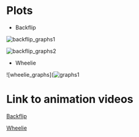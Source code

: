 # Plots

- Backflip 

![backflip_graphs1]( https://github.com/NU-BMX-Bike-Robot/bmx-bike/tree/master/Main%20Simulation/plots/backflip_graphs.jpg)

![backflip_graphs2]( https://github.com/NU-BMX-Bike-Robot/bmx-bike/tree/master/Main%20Simulation/plots/backflip_graphs2.jpg)

- Wheelie 

![wheelie_graphs](![graphs1]( https://github.com/NU-BMX-Bike-Robot/bmx-bike/tree/master/Main%20Simulation/plots/wheelie_graphs.jpg)


# Link to animation videos

[Backflip](https://drive.google.com/file/d/12rX5GXmEaFoWih9_PIjwo6VchLX8atyI/view?usp=sharing)

[Wheelie](https://drive.google.com/file/d/1gkCx50RvvADCz004oYje9w_PW9QSda_w/view?usp=sharing)